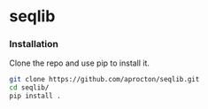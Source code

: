 # seqlib

### Installation

Clone the repo and use pip to install it.

```bash
git clone https://github.com/aprocton/seqlib.git
cd seqlib/
pip install .
```
